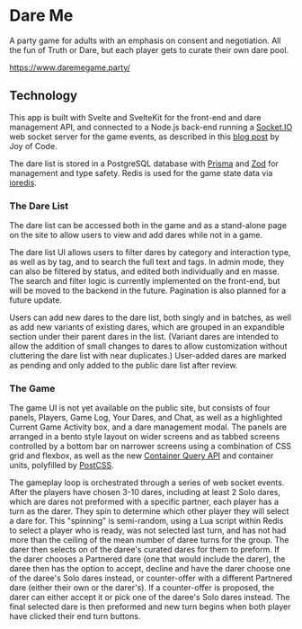 # Dare Me

A party game for adults with an emphasis on consent and negotiation. All the fun of Truth or Dare, but each player gets to curate their own dare pool.

https://www.daremegame.party/

## Technology

This app is built with Svelte and SvelteKit for the front-end and dare management API, and connected to a Node.js back-end running a [Socket.IO](https://socket.io/) web socket server for the game events, as described in this [blog post](https://joyofcode.xyz/using-websockets-with-sveltekit) by Joy of Code.

The dare list is stored in a PostgreSQL database with [Prisma](https://www.prisma.io/) and [Zod](https://zod.dev/) for management and type safety. Redis is used for the game state data via [ioredis](https://github.com/redis/ioredis/tree/main).

### The Dare List

The dare list can be accessed both in the game and as a stand-alone page on the site to allow users to view and add dares while not in a game.

The dare list UI allows users to filter dares by category and interaction type, as well as by tag, and to search the full text and tags. In admin mode, they can also be filtered by status, and edited both individually and en masse. The search and filter logic is currently implemented on the front-end, but will be moved to the backend in the future. Pagination is also planned for a future update.

Users can add new dares to the dare list, both singly and in batches, as well as add new variants of existing dares, which are grouped in an expandible section under their parent dares in the list. (Variant dares are intended to allow the addition of small changes to dares to allow customization without cluttering the dare list with near duplicates.) User-added dares are marked as pending and only added to the public dare list after review.

### The Game

The game UI is not yet available on the public site, but consists of four panels, Players, Game Log, Your Dares, and Chat, as well as a highlighted Current Game Activity box, and a dare management modal. The panels are arranged in a bento style layout on wider screens and as tabbed screens controlled by a bottom bar on narrower screens using a combination of CSS grid and flexbox, as well as the new [Container Query API](https://developer.mozilla.org/en-US/docs/Web/CSS/@container) and container units, polyfilled by [PostCSS](https://postcss.org/).

The gameplay loop is orchestrated through a series of web socket events. After the players have chosen 3-10 dares, including at least 2 Solo dares, which are dares not preformed with a specific partner, each player has a turn as the darer. They spin to determine which other player they will select a dare for. This "spinning" is semi-random, using a Lua script within Redis to select a player who is ready, was not selected last turn, and has not had more than the ceiling of the mean number of daree turns for the group. The darer then selects on of the daree's curated dares for them to preform. If the darer chooses a Partnered dare (one that would include the darer), the daree then has the option to accept, decline and have the darer choose one of the daree's Solo dares instead, or counter-offer with a different Partnered dare (either their own or the darer's). If a counter-offer is proposed, the darer can either accept it or pick one of the daree's Solo dares instead. The final selected dare is then preformed and new turn begins when both player have clicked their end turn buttons.
